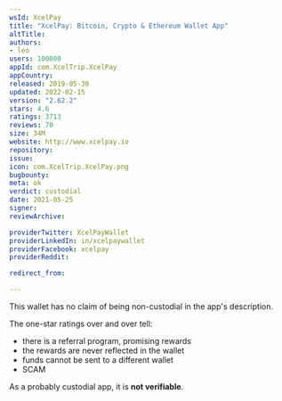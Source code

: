 ```yaml
---
wsId: XcelPay
title: "XcelPay: Bitcoin, Crypto & Ethereum Wallet App"
altTitle: 
authors:
- leo
users: 100000
appId: com.XcelTrip.XcelPay
appCountry: 
released: 2019-05-30
updated: 2022-02-15
version: "2.62.2"
stars: 4.6
ratings: 3713
reviews: 70
size: 34M
website: http://www.xcelpay.io
repository: 
issue: 
icon: com.XcelTrip.XcelPay.png
bugbounty: 
meta: ok
verdict: custodial
date: 2021-05-25
signer: 
reviewArchive:

providerTwitter: XcelPayWallet
providerLinkedIn: in/xcelpaywallet
providerFacebook: xcelpay
providerReddit: 

redirect_from:

---
```


This wallet has no claim of being non-custodial in the app's description.

The one-star ratings over and over tell:

* there is a referral program, promising rewards
* the rewards are never reflected in the wallet
* funds cannot be sent to a different wallet
* SCAM

As a probably custodial app, it is **not verifiable**.
